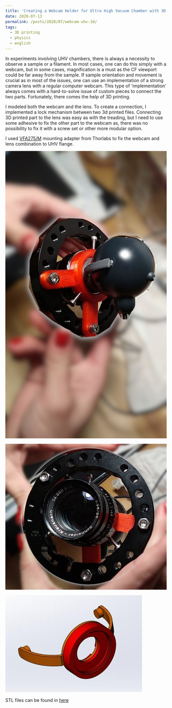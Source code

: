 ```yaml
---
title: 'Creating a Webcam Holder for Ultra High Vacuum Chamber with 3D Printing'
date: 2020-07-13
permalink: /posts/2020/07/webcam-uhv-3d/
tags:
  - 3D printing
  - physics
  - english
---
```


In experiments involving UHV chambers, there is always a necessity to observe a sample or a filament. In most cases, one can do this simply with a webcam, but
in some cases, magnification is a must as the CF viewport could be far away from the sample. If sample orientation and movement is crucial as in most
of the issues, one can use an implementation of a strong camera lens with a regular computer webcam. This type of 'implementation' always comes with a hard-to-solve
issue of custom pieces to connect the two parts. Fortunately, there comes the help of 3D printing.

I modeled both the webcam and the lens. To create a connection, I implemented a lock mechanism between two 3d printed files. Connecting 3D printed part to
the lens was easy as with the treading, but I need to use some adhesive to fix the other part to the webcam as, there was no possibility to fix it with a 
screw set or other more modular option. 

<script src="https://embed.github.com/view/3d/haltugyildirim/haltugyildirim.github.io/master/files/lens_camera.STL"></script>

I used [VFA275/M](https://www.thorlabs.com/thorproduct.cfm?partnumber=VFA275/M) mounting adapter from Thorlabs to fix the webcam and lens combination to UHV flange.

![Back of the Camera-Lens](/posts/camera_lens_1.jpg)

![Front of the Camera-Lens](/posts/camera_lens_2.jpg)

![image of the printed part](/posts/camera_lens_3.jpg)

STL files can be found in [here](https://github.com/haltugyildirim/haltugyildirim.github.io/tree/master/files/camera_lens_3d_print_stl)

